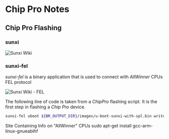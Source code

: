 # Chip Pro Notes

## Chip Pro Flashing

### sunxi
![Sunxi Wiki](http://linux-sunxi.org/Main_Page)

### sunxi-fel
*sunxi-fel* is a binary application that is used to connect with *AllWinner* CPUs FEL protocol

![Sunxi Wiki - FEL](http://linux-sunxi.org/FEL)

The following line of code is taken from a *ChipPro* flashing script.  It is the first step in flashing a *Chip Pro* device.

```bash
sunxi-fel uboot ${BR_OUTPUT_DIR}/images/u-boot-sunxi-with-spl.bin write 0x43100000 ${BR_OUTPUT_DIR}/images/uboot.script
```

Site Containing Info on "AllWinner" CPUs
    sudo apt-get install gcc-arm-linux-gnueabihf
